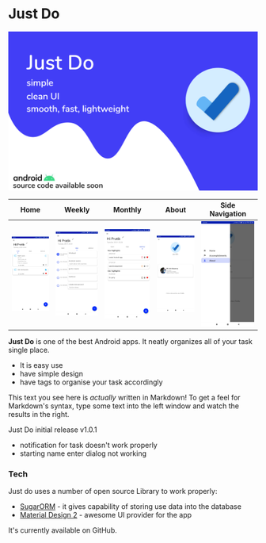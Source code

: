 # Just Do
![alt text](https://github.com/pratikKataria/Android-App/blob/master/main_onbard.png)

Home           | Weekly             |  Monthly      | About            |  Side Navigation     
:-------------------------:|:-------------------------:|:-------------------------:| :-------------------------:|:-------------------------:
![alt text](https://github.com/pratikKataria/Android-App/blob/master/Screenshot_2019-11-26-02-28-21-285_com.example.justdo.jpg) | ![alt text](https://github.com/pratikKataria/Android-App/blob/master/Screenshot_2019-11-26-02-28-23-695_com.example.justdo.jpg) |  ![alt text](https://github.com/pratikKataria/Android-App/blob/master/Screenshot_2019-11-26-02-28-25-657_com.example.justdo.jpg) | ![alt text](https://github.com/pratikKataria/Android-App/blob/master/Screenshot_2019-11-26-02-28-39-173_com.example.justdo.jpg)  |  ![alt text](https://github.com/pratikKataria/Android-App/blob/master/Screenshot_2019-11-26-02-28-42-390_com.example.justdo.jpg)


**Just Do** is one of the best Android apps. It neatly organizes all of your task single place.

  - It is easy use 
  - have simple design 
  - have tags to organise your task accordingly

This text you see here is *actually* written in Markdown! To get a feel for Markdown's syntax, type some text into the left window and watch the results in the right.

Just Do initial release v1.0.1
  - notification for task doesn't work properly
  - starting name enter dialog not working

### Tech

Just do uses a number of open source Library to work properly:

* [SugarORM](https://satyan.github.io/sugar/index.html) - it gives capability of storing use data into the database
* [Material Design 2](https://material.io/) - awesome UI provider for the app

It's currently available on GitHub.
